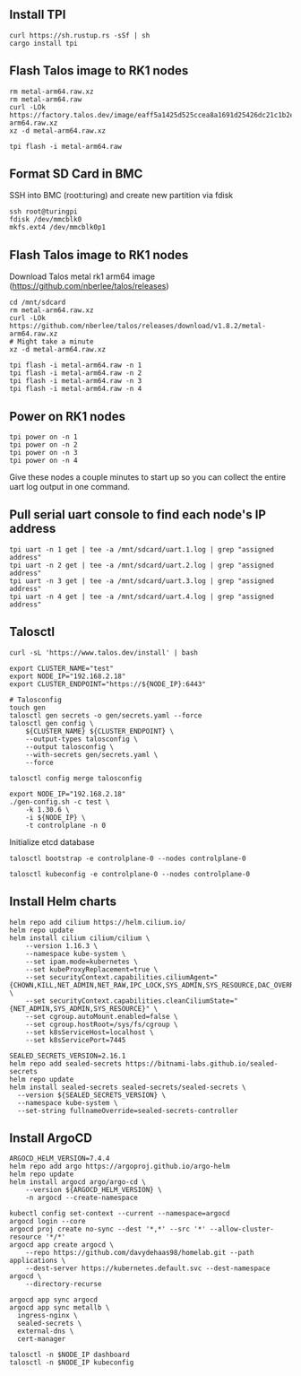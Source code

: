 ## Install TPI

```shell
curl https://sh.rustup.rs -sSf | sh
cargo install tpi
```

## Flash Talos image to RK1 nodes

```shell
rm metal-arm64.raw.xz
rm metal-arm64.raw
curl -LOk https://factory.talos.dev/image/eaff5a1425d525ccea8a1691d25426dc21c1b2eaab822c4cd2756ddf9f8658b0/v1.9.5/metal-arm64.raw.xz
xz -d metal-arm64.raw.xz

tpi flash -i metal-arm64.raw
```

## Format SD Card in BMC
SSH into BMC (root:turing) and create new partition via fdisk

```shell
ssh root@turingpi
fdisk /dev/mmcblk0
mkfs.ext4 /dev/mmcblk0p1
```

## Flash Talos image to RK1 nodes
Download Talos metal rk1 arm64 image
(https://github.com/nberlee/talos/releases)

```shell
cd /mnt/sdcard
rm metal-arm64.raw.xz
curl -LOk https://github.com/nberlee/talos/releases/download/v1.8.2/metal-arm64.raw.xz
# Might take a minute
xz -d metal-arm64.raw.xz

tpi flash -i metal-arm64.raw -n 1
tpi flash -i metal-arm64.raw -n 2
tpi flash -i metal-arm64.raw -n 3
tpi flash -i metal-arm64.raw -n 4
```

## Power on RK1 nodes

```shell
tpi power on -n 1
tpi power on -n 2
tpi power on -n 3
tpi power on -n 4
```

Give these nodes a couple minutes to start up so you can collect the entire uart log output in one command.

## Pull serial uart console to find each node's IP address

```shell
tpi uart -n 1 get | tee -a /mnt/sdcard/uart.1.log | grep "assigned address"
tpi uart -n 2 get | tee -a /mnt/sdcard/uart.2.log | grep "assigned address"
tpi uart -n 3 get | tee -a /mnt/sdcard/uart.3.log | grep "assigned address"
tpi uart -n 4 get | tee -a /mnt/sdcard/uart.4.log | grep "assigned address"
```

## Talosctl

```shell
curl -sL 'https://www.talos.dev/install' | bash
```

```shell
export CLUSTER_NAME="test"
export NODE_IP="192.168.2.18"
export CLUSTER_ENDPOINT="https://${NODE_IP}:6443"

# Talosconfig
touch gen
talosctl gen secrets -o gen/secrets.yaml --force
talosctl gen config \
    ${CLUSTER_NAME} ${CLUSTER_ENDPOINT} \
    --output-types talosconfig \
    --output talosconfig \
    --with-secrets gen/secrets.yaml \
    --force

talosctl config merge talosconfig
```

```shell
export NODE_IP="192.168.2.18"
./gen-config.sh -c test \
    -k 1.30.6 \
    -i ${NODE_IP} \
    -t controlplane -n 0
```

Initialize etcd database
```shell
talosctl bootstrap -e controlplane-0 --nodes controlplane-0
```
```shell
talosctl kubeconfig -e controlplane-0 --nodes controlplane-0
```

## Install Helm charts

```shell
helm repo add cilium https://helm.cilium.io/
helm repo update
helm install cilium cilium/cilium \
    --version 1.16.3 \
    --namespace kube-system \
    --set ipam.mode=kubernetes \
    --set kubeProxyReplacement=true \
    --set securityContext.capabilities.ciliumAgent="{CHOWN,KILL,NET_ADMIN,NET_RAW,IPC_LOCK,SYS_ADMIN,SYS_RESOURCE,DAC_OVERRIDE,FOWNER,SETGID,SETUID}" \
    --set securityContext.capabilities.cleanCiliumState="{NET_ADMIN,SYS_ADMIN,SYS_RESOURCE}" \
    --set cgroup.autoMount.enabled=false \
    --set cgroup.hostRoot=/sys/fs/cgroup \
    --set k8sServiceHost=localhost \
    --set k8sServicePort=7445
```

```shell
SEALED_SECRETS_VERSION=2.16.1
helm repo add sealed-secrets https://bitnami-labs.github.io/sealed-secrets
helm repo update
helm install sealed-secrets sealed-secrets/sealed-secrets \
  --version ${SEALED_SECRETS_VERSION} \
  --namespace kube-system \
  --set-string fullnameOverride=sealed-secrets-controller
```

## Install ArgoCD

```shell
ARGOCD_HELM_VERSION=7.4.4
helm repo add argo https://argoproj.github.io/argo-helm
helm repo update
helm install argocd argo/argo-cd \
    --version ${ARGOCD_HELM_VERSION} \
    -n argocd --create-namespace
```

```shell
kubectl config set-context --current --namespace=argocd
argocd login --core
argocd proj create no-sync --dest '*,*' --src '*' --allow-cluster-resource '*/*'
argocd app create argocd \
    --repo https://github.com/davydehaas98/homelab.git --path applications \
    --dest-server https://kubernetes.default.svc --dest-namespace argocd \
    --directory-recurse

argocd app sync argocd
argocd app sync metallb \
  ingress-nginx \
  sealed-secrets \
  external-dns \
  cert-manager
```

```shell
talosctl -n $NODE_IP dashboard
talosctl -n $NODE_IP kubeconfig
```
